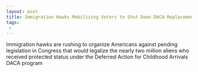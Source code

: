 ```yaml
---
layout: post
title: Immigration Hawks Mobilizing Voters to Shut Down DACA Replacements
tags:
 -
---
```

Immigration hawks are rushing to organize Americans against pending legislation in Congress that would legalize the nearly two million aliens who received protected status under the Deferred Action for Childhood Arrivals DACA program
